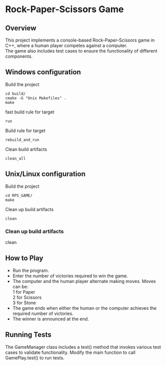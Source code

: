 # Rock-Paper-Scissors Game  

## Overview  
This project implements a console-based Rock-Paper-Scissors game in C++, where a human player competes against a computer.     
The game also includes test cases to ensure the functionality of different components. 

## Windows configuration  
Build the project  
```  
cd build/  
cmake -G "Unix Makefiles" .  
make  
```  
fast build rule for target
```
run
```
Build rule for target
```  
rebuild_and_run  
```  
Clean build artifacts 
```  
clean_all  
```  

## Unix/Linux configuration  
Build the project  
```  
cd RPS_GAME/  
make    
```  
Clean up build artifacts
```  
clean  
```  

### Clean up build artifacts
clean

## How to Play   
- Run the program.  
- Enter the number of victories required to win the game.  
- The computer and the human player alternate making moves. Moves can be:  
	1 for Paper  
	2 for Scissors  
	3 for Stone  
- The game ends when either the human or the computer achieves the required number of victories.  
- The winner is announced at the end.  

## Running Tests  
The GameManager class includes a test() method that invokes various test cases to validate functionality. Modify the main function to call GamePlay.test() to run tests.  
